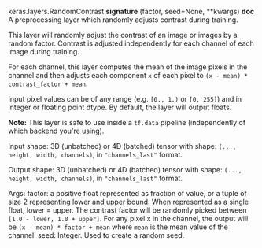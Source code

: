 keras.layers.RandomContrast
__signature__
(factor, seed=None, **kwargs)
__doc__
A preprocessing layer which randomly adjusts contrast during training.

This layer will randomly adjust the contrast of an image or images
by a random factor. Contrast is adjusted independently
for each channel of each image during training.

For each channel, this layer computes the mean of the image pixels in the
channel and then adjusts each component `x` of each pixel to
`(x - mean) * contrast_factor + mean`.

Input pixel values can be of any range (e.g. `[0., 1.)` or `[0, 255]`) and
in integer or floating point dtype.
By default, the layer will output floats.

**Note:** This layer is safe to use inside a `tf.data` pipeline
(independently of which backend you're using).

Input shape:
    3D (unbatched) or 4D (batched) tensor with shape:
    `(..., height, width, channels)`, in `"channels_last"` format.

Output shape:
    3D (unbatched) or 4D (batched) tensor with shape:
    `(..., height, width, channels)`, in `"channels_last"` format.

Args:
    factor: a positive float represented as fraction of value, or a tuple of
        size 2 representing lower and upper bound.
        When represented as a single float, lower = upper.
        The contrast factor will be randomly picked between
        `[1.0 - lower, 1.0 + upper]`. For any pixel x in the channel,
        the output will be `(x - mean) * factor + mean`
        where `mean` is the mean value of the channel.
    seed: Integer. Used to create a random seed.
